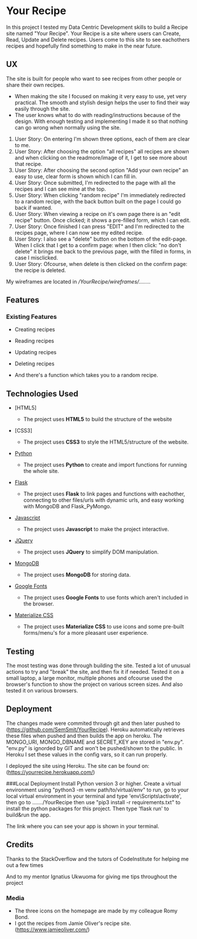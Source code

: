 # Your Recipe

In this project I tested my Data Centric Development skills to build a Recipe site named "Your Recipe". 
Your Recipe is a site where users can Create, Read, Update and Delete recipes.
Users come to this site to see eachothers recipes and hopefully find something to make in the near future.
 
## UX
 
The site is built for people who want to see recipes from other people or share their own recipes.

- When making the site I focused on making it very easy to use, yet very practical.
  The smooth and stylish design helps the user to find their way easily through the site.
- The user knows what to do with reading/instructions because of the design.
  With enough testing and implementing I made it so that nothing can go wrong when normally using the site.

1. User Story: On entering I'm shown three options, each of them are clear to me.
2. User Story: After choosing the option "all recipes" all recipes are shown and when clicking on the readmore/image of it, I get to see more about that recipe.
3. User Story: After choosing the second option "Add your own recipe" an easy to use, clear form is shown which I can fill in.
4. User Story: Once submitted, I'm redirected to the page with all the recipes and I can see mine at the top.
5. User Story: When clicking "random recipe" I'm immediately redirected to a random recipe, with the back button built on the page I could go back if wanted.
6. User Story: When viewing a recipe on it's own page there is an "edit recipe" button. Once clicked; it shows a pre-filled form, which I can edit.
7. User Story: Once finished I can press "EDIT" and I'm redirected to the recipes page, where I can now see my edited recipe.
8. User Story: I also see a "delete" button on the bottom of the edit-page. When I click that I get to a confirm page: when I then click: "no don't delete" it brings me back to the previous page, with the filled in forms, in case I misclicked.
9. User Story: Ofcourse, when delete is then clicked on the confirm page: the recipe is deleted.


My wireframes are located in */YourRecipe/wireframes/........*


## Features

 
### Existing Features
- Creating recipes
- Reading recipes
- Updating recipes
- Deleting recipes

- And there's a function which takes you to a random recipe.

## Technologies Used

- [HTML5]
	- The project uses **HTML5** to build the structure of the website

- [CSS3]
	- The project uses **CSS3** to style the HTML5/structure of the website.

- [Python](https://www.python.org/)
	- The project uses **Python** to create and import functions for running the whole site.

- [Flask](https://www.palletsprojects.com/p/flask/)
	- The project uses **Flask** to link pages and functions with eachother, connecting to other files/urls with dynamic urls, and easy working with MongoDB and Flask_PyMongo.

- [Javascript](https://www.javascript.com/)
	- The project uses **Javascript** to make the project interactive.

- [JQuery](https://jquery.com)
    - The project uses **JQuery** to simplify DOM manipulation.

- [MongoDB](https://www.mongodb.com/)
  - The project uses **MongoDB** for storing data.

- [Google Fonts](https://fonts.google.com/)
	- The project uses **Google Fonts** to use fonts which aren't included in the browser.

- [Materialize CSS](http://materializecss.com/)
	- The project uses **Materialize CSS** to use icons and some pre-built forms/menu's for a more pleasant user experience.




## Testing

The most testing was done through building the site.
Tested a lot of unusual actions to try and "break" the site, and then fix it if needed.
Tested it on a small laptop, a large monitor, multiple phones and ofcourse used the browser's function to show the project on various screen sizes.
And also tested it on various browsers.


## Deployment

The changes made were commited through git and then later pushed to (https://github.com/SemSmit/YourRecipe).
Heroku automatically retrieves these files when pushed and then builds the app on heroku.
The MONGO_URI, MONGO_DBNAME and SECRET_KEY are stored in "env.py".
"env.py" is ignorded by GIT and won't be pushed/shown to the public.
In Heroku I set these values in the config vars, so it can run properly.

I deployed the site using Heroku.
The site can be found on: (https://yourrecipe.herokuapp.com/)

###Local Deployment
Install Python version 3 or higher.
Create a virtual environment using "python3 -m venv path/to/virtual/env"
to run, go to your local virtual environment in your terminal and type 'env\Scripts\activate', then go to ......./YourRecipe 
then use "pip3 install -r requirements.txt" to install the python packages for this project.
Then type 'flask run' to build&run the app.

The link where you can see your app is shown in your terminal.


## Credits

  Thanks to the StackOverflow and the tutors of CodeInstitute for helping me out a few times

  And to my mentor Ignatius Ukwuoma for giving me tips throughout the project

### Media
- The three icons on the homepage are made by my colleague Romy Bond.
- I got the recipes from Jamie Oliver's recipe site. (https://www.jamieoliver.com/)
